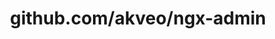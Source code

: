 ---
layout: post
title: github.com/akveo/ngx-admin
categories: link
tags: [انگلیسی, برنامه‌نویسی]
---